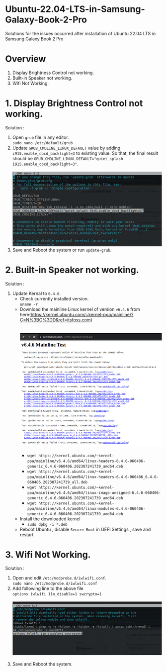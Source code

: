 # Ubuntu-22.04-LTS-in-Samsung-Galaxy-Book-2-Pro
Solutions for the issues occurred after installation of Ubuntu 22.04 LTS in Samsung Galaxy Book 2 Pro

# Overview
1. Display Brightness Control not working.
2. Built-in Speaker not working.
3. Wifi Not Working.

# 1. Display Brightness Control not working.
Solution : 
1. Open `grub` file in any editor.<br>
   ` sudo nano /etc/default/grub `
2. Update `GRUB_CMDLINE_LINUX_DEFAULT` value by adding `i915.enable_dpcd_backlight=3` to existing value.
   So that, the final result should be `GRUB_CMDLINE_LINUX_DEFAULT="quiet_splash i915.enable_dpcd_backlight=3"`.
   <br><br>
   ![screenshot](https://github.com/pkshahid/Ubuntu-22.04-LTS-in-Samsung-Galaxy-Book-2-Pro/blob/main/brightness.png?raw=true)
4. Save and Reboot the system or run `update-grub`.

# 2. Built-in Speaker not working.
Solution : 
1. Update Kernal to `6.4.6`.
   - Check currently installed version.<br>
      ` uname -r `
   - Download the mainline Linux kernel of version `v6.4.6` from here(https://kernel.ubuntu.com/~kernel-ppa/mainline/?C=N%3BO%3DD&ref=itsfoss.com) <br>
   <br><br>
   ![screenshot](https://github.com/pkshahid/Ubuntu-22.04-LTS-in-Samsung-Galaxy-Book-2-Pro/blob/main/kernal.png?raw=true)
<br><br>
        - ` wget https://kernel.ubuntu.com/~kernel-ppa/mainline/v6.4.6/amd64/linux-headers-6.4.6-060406-generic_6.4.6-060406.202307241739_amd64.deb `
        - ` wget https://kernel.ubuntu.com/~kernel-ppa/mainline/v6.4.6/amd64/linux-headers-6.4.6-060406_6.4.6-060406.202307241739_all.deb `
        - ` wget https://kernel.ubuntu.com/~kernel-ppa/mainline/v6.4.6/amd64/linux-image-unsigned-6.4.6-060406-generic_6.4.6-060406.202307241739_amd64.deb `
        - ` wget https://kernel.ubuntu.com/~kernel-ppa/mainline/v6.4.6/amd64/linux-modules-6.4.6-060406-generic_6.4.6-060406.202307241739_amd64.deb `
   - Install the downloaded kernel
        - ` sudo dpkg -i *.deb `
   - Reboot Ubuntu , disable `Secure Boot` in UEFI Settings , save and restart

# 3. Wifi Not Working.
Solution : 
1. Open and edit `/etc/modprobe.d/iwlwifi.conf`. <br>
   ` sudo nano /etc/modprobe.d/iwlwifi.conf `
2. Add following line to the above file <br>
   `options iwlwifi 11n_disable=1 swcrypto=1`
   <br><br>
   ![screenshot](https://github.com/pkshahid/Ubuntu-22.04-LTS-in-Samsung-Galaxy-Book-2-Pro/blob/main/wifi.png?raw=true)
   <br><br>
4. Save and Reboot the system.
